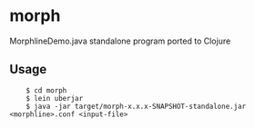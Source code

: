 # morph

MorphlineDemo.java standalone program ported to Clojure

## Usage
        $ cd morph
        $ lein uberjar
        $ java -jar target/morph-x.x.x-SNAPSHOT-standalone.jar <morphline>.conf <input-file>
